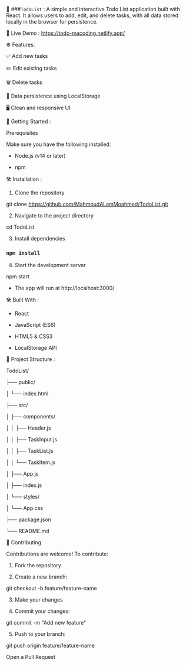📝 ###`TodoList` :
A simple and interactive Todo List application built with React. It allows users to add, edit, and delete tasks, with all data stored locally in the browser for persistence.


🔗 Live Demo :
https://todo-macoding.netlify.app/


⚙️ Features:

✅ Add new tasks

✏️ Edit existing tasks

🗑️ Delete tasks

💾 Data persistence using LocalStorage

🖥️ Clean and responsive UI


🚀 Getting Started :

Prerequisites

Make sure you have the following installed:

- Node.js (v14 or later)

- npm


🛠️ Installation :

1. Clone the repository

git clone https://github.com/MahmoudALamMoahmed/TodoList.git

2. Navigate to the project directory

cd TodoList

3. Install dependencies

### `npm install`

4. Start the development server

npm start

- The app will run at http://localhost:3000/


🛠️ Built With :

- React

- JavaScript (ES6)

- HTML5 & CSS3

- LocalStorage API


📁 Project Structure :

TodoList/

├── public/

│   └── index.html

├── src/

│   ├── components/

│   │   ├── Header.js

│   │   ├── TaskInput.js

│   │   ├── TaskList.js

│   │   └── TaskItem.js

│   ├── App.js

│   ├── index.js

│   └── styles/

│       └── App.css

├── package.json

└── README.md


🤝 Contributing

Contributions are welcome! To contribute:

1. Fork the repository

2. Create a new branch:

git checkout -b feature/feature-name

3. Make your changes

4. Commit your changes:

git commit -m "Add new feature"

5. Push to your branch:

git push origin feature/feature-name

Open a Pull Request
